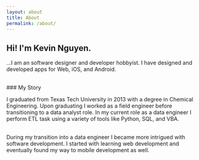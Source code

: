 ```yaml
---
layout: about
title: About
permalink: /about/
---
```


## Hi! I'm Kevin Nguyen.

...I am an software designer and developer hobbyist. I have designed and developed apps for Web, iOS, and Android.

<br/>
### My Story

I graduated from Texas Tech University in 2013 with a degree in Chemical Engineering. Upon graduating I worked as a field engineer before transitioning to a data analyst role. In my current role as a data engineer I perform ETL task using a variety of tools like Python, SQL, and VBA.

<br/>
During my transition into a data engineer I became more intrigued with software development. I started with learning web development and eventually found my way to mobile development as well.

<!-- <br/>
### My Design Process

My design process starts with defining what issue is being solved by the app I'm making. Additional things like market research is carried out in the form of competitor analysis and marketing strategies. And lastly identifing the target audience will helps define the features needed for the app. This gives me an idea as to how design the User experience and build the User interface.

<br/>
Utilizing tools like [Adobe XD](https://www.adobe.com/products/xd.html?promoid=PYPVQ3HN&mv=other) or [Figma](https://www.figma.com/) allows me to wireframe and prototype how I want the applications to look and feel. Once the UI mock-up is complete it can then move on to development. -->

<!-- <br/>
### My Development Process

The development process -->
